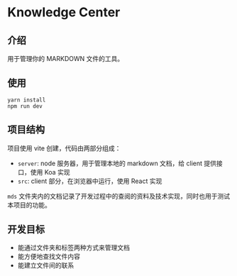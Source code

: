 # Knowledge Center

## 介绍

用于管理你的 MARKDOWN 文件的工具。

## 使用

```shell
yarn install
npm run dev
```

## 项目结构

项目使用 vite 创建，代码由两部分组成：
- `server`: node 服务器，用于管理本地的 markdown 文档，给 client 提供接口，使用 Koa 实现
- `src`: client 部分，在浏览器中运行，使用 React 实现

`mds` 文件夹内的文档记录了开发过程中的查阅的资料及技术实现，同时也用于测试本项目的功能。

## 开发目标

- 能通过文件夹和标签两种方式来管理文档
- 能方便地查找文件内容
- 能建立文件间的联系
